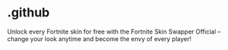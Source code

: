 # .github
Unlock every Fortnite skin for free with the Fortnite Skin Swapper Official – change your look anytime and become the envy of every player!
